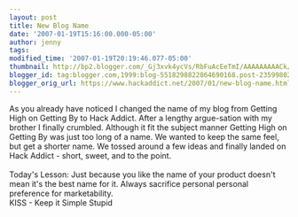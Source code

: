 ```yaml
---
layout: post
title: New Blog Name
date: '2007-01-19T15:16:00.000-05:00'
author: jenny
tags:
modified_time: '2007-01-19T20:19:46.077-05:00'
thumbnail: http://bp2.blogger.com/_Gj3xvk4ycVs/RbFuAcEeTmI/AAAAAAAAACk/1-MppiSpnPM/s72-c/Pill.jpg
blogger_id: tag:blogger.com,1999:blog-5518298822864690168.post-2359980293451886088
blogger_orig_url: https://www.hackaddict.net/2007/01/new-blog-name.html
---
```


<a onblur="try {parent.deselectBloggerImageGracefully();} catch(e) {}" href="http://bp2.blogger.com/_Gj3xvk4ycVs/RbFuAcEeTmI/AAAAAAAAACk/1-MppiSpnPM/s1600-h/Pill.jpg"><img style="margin: 0pt 0pt 10px 10px; float: right; cursor: pointer;" src="http://bp2.blogger.com/_Gj3xvk4ycVs/RbFuAcEeTmI/AAAAAAAAACk/1-MppiSpnPM/s400/Pill.jpg" alt="" id="BLOGGER_PHOTO_ID_5021916013308825186" border="0" /></a>As you already have noticed I changed the name of my blog from Getting High on Getting By to Hack Addict.  After a  lengthy argue-sation  with my brother I finally crumbled.   Although it fit the subject manner Getting High on Getting By was just too long of a name.  We wanted to keep the same feel, but get a shorter name.  We tossed around a few ideas and finally landed on Hack Addict - short, sweet, and to the point.<br /><br />Today's Lesson:  Just because you like the name of your product doesn't mean it's the best name for it.  Always sacrifice personal personal preference for marketability.<br />KISS - Keep it Simple Stupid